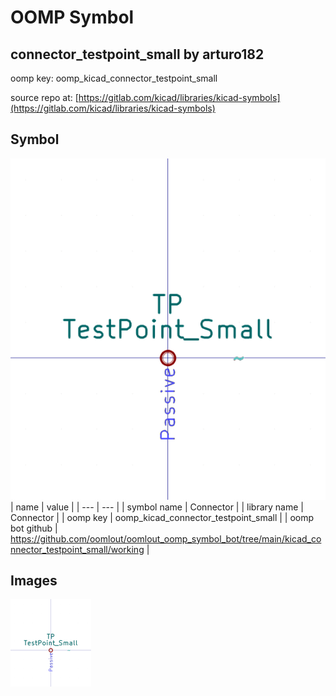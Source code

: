 # OOMP Symbol  
## connector_testpoint_small  by arturo182  
  
oomp key: oomp_kicad_connector_testpoint_small  
  
source repo at: [https://gitlab.com/kicad/libraries/kicad-symbols](https://gitlab.com/kicad/libraries/kicad-symbols)  
## Symbol  
  
[![working.png](working_600.png)](working.png)  
| name | value | 
| --- | --- | 
| symbol name | Connector | 
| library name | Connector | 
| oomp key | oomp_kicad_connector_testpoint_small | 
| oomp bot github | https://github.com/oomlout/oomlout_oomp_symbol_bot/tree/main/kicad_connector_testpoint_small/working | 
## Images  
  
[![working.png](working_140.png)](working.png)  
